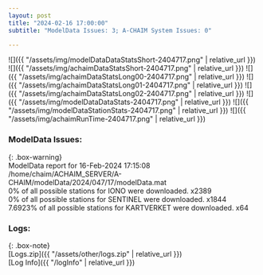 ```yaml
---
layout: post
title: "2024-02-16 17:00:00"
subtitle: "ModelData Issues: 3; A-CHAIM System Issues: 0"

---
```


![]({{ "/assets/img/modelDataDataStatsShort-2404717.png" | relative_url }})
![]({{ "/assets/img/achaimDataStatsShort-2404717.png" | relative_url }})
![]({{ "/assets/img/achaimDataStatsLong00-2404717.png" | relative_url }})
![]({{ "/assets/img/achaimDataStatsLong01-2404717.png" | relative_url }})
![]({{ "/assets/img/achaimDataStatsLong02-2404717.png" | relative_url }})
![]({{ "/assets/img/modelDataDataStats-2404717.png" | relative_url }})
![]({{ "/assets/img/modelDataStationStats-2404717.png" | relative_url }})
![]({{ "/assets/img/achaimRunTime-2404717.png" | relative_url }})


### ModelData Issues:  
  
{: .box-warning}  
 ModelData report for 16-Feb-2024 17:15:08   
 /home/chaim/ACHAIM_SERVER/A-CHAIM/modelData/2024/047/17/modelData.mat   
 0% of all possible stations for IONO were downloaded. x2389   
 0% of all possible stations for SENTINEL were downloaded. x1844   
 7.6923% of all possible stations for KARTVERKET were downloaded. x64   
  


### Logs:  
  
{: .box-note}  
[Logs.zip]({{ "/assets/other/logs.zip" | relative_url }})  
[Log Info]({{ "/logInfo" | relative_url }})  

